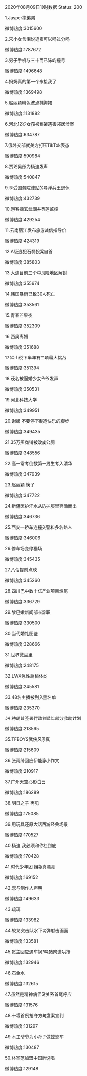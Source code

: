 2020年08月09日19时数据
Status: 200

1.Jasper抱弟弟

微博热度:3015600

2.宋小女含泪说追责可以吗过分吗

微博热度:1787672

3.男子手机与三十而已陈屿撞号

微博热度:1496648

4.妈妈真的第一个来接我了

微博热度:1369498

5.赵丽颖粉色波点抹胸裙

微博热度:1131882

6.河北12岁女孩被绑架遇害邻居涉案

微博热度:634787

7.俄外交部就美方打压TikTok表态

微博热度:590984

8.贾玲吴彤为杨迪发声

微博热度:540847

9.享受国务院津贴的导弹兵王退休

微博热度:432739

10.游客摘玄武湖并蒂莲监控

微博热度:429254

11.云南丽江发布旅游诚信指导价

微博热度:424319

12.A级逃犯石磊投案自首

微博热度:385803

13.大连目前三个中风险地区解封

微博热度:355674

14.韩国暴雨已致30人死亡

微博热度:353561

15.青春芒果夜

微博热度:352309

16.西奥离婚

微博热度:351688

17.钟山说下半年有三项最大挑战

微博热度:351394

18.茂名被逼婚少女爷爷发声

微博热度:350531

19.河北科技大学

微博热度:349951

20.谢娜 不要停下制造快乐的脚步

微博热度:349435

21.35万买商铺被改成公厕

微博热度:348556

22.高一常考倒数第一男生考入清华

微博热度:347939

23.赵丽颖 筷子

微博热度:347722

24.新疆医护汗水从防护服里奔涌而出

微博热度:346736

25.西安一轿车连撞交警和多名路人

微博热度:346006

26.停车场变停猫场

微博热度:345435

27.八佰提前点映

微博热度:345260

28.四川巴中数十亿产业项目烂尾

微博热度:336729

29.黎巴嫩新闻部长辞职

微博热度:330500

30.当代婚礼图鉴

微博热度:328666

31.世界微尘里

微博热度:248175

32.LWX急性扁桃体炎

微博热度:245581

33.48名主播被列入黑名单

微博热度:235370

34.特朗普签署行政令延长部分救助计划

微博热度:218565

35.TFBOYS武侠风写真

微博热度:215609

36.张雨绮回应伊能静小作文

微博热度:210917

37.广州天空心形白云

微博热度:186289

38.明日之子 再见

微博热度:175085

39.用玩具还原大话西游经典场景

微博热度:170527

40.杨迪 我必须和你杠到底

微博热度:170428

41.时代少年团 姐姐真漂亮

微博热度:169152

42.恋与制作人声明

微博热度:149633

43.琉璃

微博热度:133982

44.蛟龙突击队水下实弹射击画面

微博热度:133581

45.货主回应遇车祸7吨猪肉遭哄抢

微博热度:132946

46.石金水

微博热度:132615

47.虽然是精神病但没关系首尾呼应

微博热度:131576

48.十堰首例抢夺方向盘案宣判

微博热度:131297

49.木工爷爷为小孙子做螳螂车

微博热度:130487

50.朴宰范加盟中国新说唱

微博热度:129148

